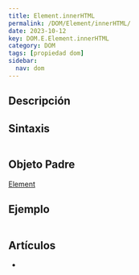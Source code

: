 ```yaml
---
title: Element.innerHTML
permalink: /DOM/Element/innerHTML/
date: 2023-10-12
key: DOM.E.Element.innerHTML
category: DOM
tags: [propiedad dom]
sidebar:
  nav: dom
---
```


## Descripción


## Sintaxis


```javascript

```


## Objeto Padre


[Element](https://www.w3api.com/DOM/Element/)


## Ejemplo


```javascript

```


## Artículos

- 
